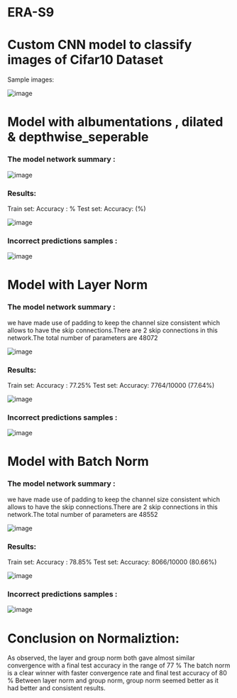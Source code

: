# ERA-S9

# Custom CNN model to classify images of Cifar10 Dataset

Sample images: 

![image](https://github.com/amitdoda1983/ERA-S8/assets/37932202/122eba70-a598-4add-a267-946aaff9da97)


# Model with albumentations , dilated & depthwise_seperable


### The model network summary :

![image](https://github.com/amitdoda1983/ERA-S9/assets/37932202/37c2d611-9d61-40ca-846e-66881bd16fa7)


### Results: 
Train set: Accuracy : %
Test set:  Accuracy:  (%)

![image](https://github.com/amitdoda1983/ERA-S8/assets/37932202/c599a620-b093-44de-bc02-b3d12cadc006)


### Incorrect predictions samples :

![image](https://github.com/amitdoda1983/ERA-S8/assets/37932202/4fcb8290-bc22-40e5-9220-cdc503bd3bae)



# Model with Layer Norm

### The model network summary :

we have made use of padding to keep the channel size consistent which allows to have the skip connections.There are 2 skip connections in this network.The total number of parameters are 48072

![image](https://github.com/amitdoda1983/ERA-S8/assets/37932202/facb418c-ac6f-4a71-8de8-dcb8b428c6f0)



### Results: 
Train set: Accuracy : 77.25%
Test set:  Accuracy: 7764/10000 (77.64%)

![image](https://github.com/amitdoda1983/ERA-S8/assets/37932202/30975dd2-12d4-4b7b-8ca8-da63aaadaa25)


### Incorrect predictions samples :

![image](https://github.com/amitdoda1983/ERA-S8/assets/37932202/da173db8-3917-4415-b848-9c7ac455e30c)



# Model with Batch Norm

### The model network summary :

we have made use of padding to keep the channel size consistent which allows to have the skip connections.There are 2 skip connections in this network.The total number of parameters are 48552

![image](https://github.com/amitdoda1983/ERA-S8/assets/37932202/16a625bc-07af-4857-ab03-45d0f7fdd014)




### Results: 
Train set: Accuracy : 78.85%
Test set:  Accuracy: 8066/10000 (80.66%)

![image](https://github.com/amitdoda1983/ERA-S8/assets/37932202/8bdcff9e-e175-46b6-b83e-074d5b6c9186)


### Incorrect predictions samples :

![image](https://github.com/amitdoda1983/ERA-S8/assets/37932202/28b43c28-dac7-4bf4-924c-1e8be5876e41)


# Conclusion on Normaliztion:
As observed, the layer and group norm both gave almost similar convergence with a final test accuracy in the range of 77 %
The batch norm is a clear winner with faster convergence rate and final test accuracy of 80 %
Between layer norm and group norm, group norm seemed better as it had better and consistent results.
